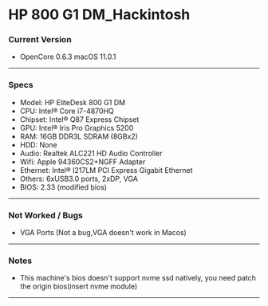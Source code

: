 # HP 800 G1 DM_Hackintosh

### Current Version
- OpenCore 0.6.3 macOS 11.0.1

--------------------------------------------------------------------------------------------

### Specs
- Model:    HP EliteDesk 800 G1 DM
- CPU:      Intel® Core i7-4870HQ
- Chipset:  Intel® Q87 Express Chipset
- GPU:      Intel® Iris Pro Graphics 5200
- RAM:      16GB DDR3L SDRAM (8GBx2)
- HDD:      None
- Audio:    Realtek ALC221 HD Audio Controller
- Wifi:     Apple 94360CS2+NGFF Adapter
- Ethernet: Intel® I217LM PCI Express Gigabit Ethernet
- Others:   6xUSB3.0 ports, 2xDP, VGA
- BIOS:     2.33 (modified bios)

--------------------------------------------------------------------------------------------

### Not Worked / Bugs
- VGA Ports (Not a bug,VGA doesn't work in Macos)

--------------------------------------------------------------------------------------------

### Notes
- This machine's bios doesn't support nvme ssd natively, you need patch the origin bios(insert nvme module)

--------------------------------------------------------------------------------------------
